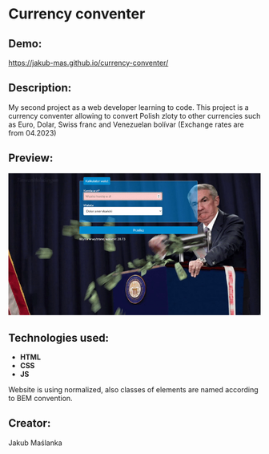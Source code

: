 
# Currency conventer

## Demo:

https://jakub-mas.github.io/currency-conventer/

## Description:

My second project as a web developer learning to code. This project is a currency conventer allowing to convert Polish zloty to other currencies such as Euro, Dolar, Swiss franc and Venezuelan bolívar (Exchange rates are from 04.2023)

## Preview:

<p align="center">
    <img src="/images/previev.gif" alt="preview">
</p>

## Technologies used:

- **HTML**
- **CSS**
- **JS**
<p>
    Website is using normalized, also classes of elements are named according to BEM convention.
</p>

## Creator:

Jakub Maślanka

